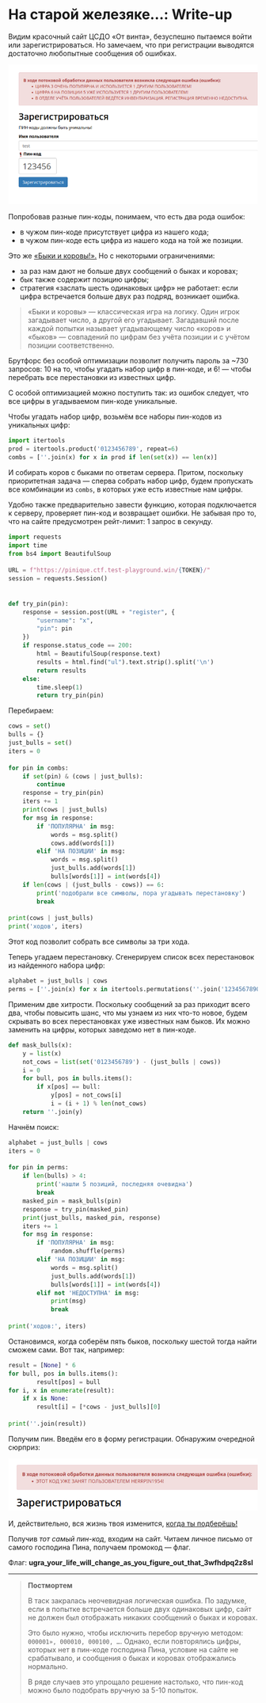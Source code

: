 # На старой железяке…: Write-up

Видим красочный сайт ЦСДО «От винта», безуспешно пытаемся войти или зарегистрироваться. Но замечаем, что при регистрации выводятся достаточно любопытные сообщения об ошибках.

![](writeup/errors.png)

Попробовав разные пин-коды, понимаем, что есть два рода ошибок:

- в чужом пин-коде присутствует цифра из нашего кода;
- в чужом пин-коде есть цифра из нашего кода на той же позиции.

Это же [«Быки и коровы!».](https://ru.wikipedia.org/wiki/%D0%91%D1%8B%D0%BA%D0%B8_%D0%B8_%D0%BA%D0%BE%D1%80%D0%BE%D0%B2%D1%8B) Но с некоторыми ограничениями:

- за раз нам дают не больше двух сообщений о быках и коровах;
- бык также содержит позицию цифры;
- стратегия «заслать шесть одинаковых цифр» не работает: если цифра встречается больше двух раз подряд, возникает ошибка.

> «Быки и коровы» — классическая игра на логику. Один игрок загадывает число, а другой его угадывает. Загадавший после каждой попытки называет угадывающему число «коров» и «быков» — совпадений по цифрам без учёта позиции и с учётом позиции соответственно.

Брутфорс без особой оптимизации позволит получить пароль за ~730 запросов: 10 на то, чтобы угадать набор цифр в пин-коде, и $6!$ — чтобы перебрать все перестановки из известных цифр.

С особой оптимизацией можно поступить так: из ошибок следует, что все цифры в угадываемом пин-коде уникальные.

Чтобы угадать набор цифр, возьмём все наборы пин-кодов из уникальных цифр:
```python
import itertools
prod = itertools.product('0123456789', repeat=6)
combs = [''.join(x) for x in prod if len(set(x)) == len(x)]
```

И собирать коров с быками по ответам сервера. Притом, поскольку приоритетная задача — сперва собрать набор цифр, будем пропускать все комбинации из `combs`, в которых уже есть известные нам цифры.

Удобно также предварительно завести функцию, которая подключается к серверу, проверяет пин-код и возвращает ошибки. Не забывая про то, что на сайте предусмотрен рейт-лимит: 1 запрос в секунду.

```python
import requests
import time
from bs4 import BeautifulSoup

URL = f"https://pinique.ctf.test-playground.win/{TOKEN}/"
session = requests.Session()


def try_pin(pin):
    response = session.post(URL + "register", {
        "username": "x",
        "pin": pin
    })
    if response.status_code == 200:
        html = BeautifulSoup(response.text)
        results = html.find("ul").text.strip().split('\n')
        return results
    else:
        time.sleep(1)
        return try_pin(pin)
```

Перебираем:

```python
cows = set()
bulls = {}
just_bulls = set()
iters = 0

for pin in combs:
    if set(pin) & (cows | just_bulls):
        continue
    response = try_pin(pin)
    iters += 1
    print(cows | just_bulls)
    for msg in response:
        if 'ПОПУЛЯРНА' in msg:
            words = msg.split()
            cows.add(words[1])
        elif 'НА ПОЗИЦИИ' in msg:
            words = msg.split()
            just_bulls.add(words[1])
            bulls[words[1]] = int(words[4])
    if len(cows | (just_bulls - cows)) == 6:
        print('подобрали все символы, пора угадывать перестановку')
        break

print(cows | just_bulls)
print('ходов', iters)
```
Этот код позволит собрать все символы за три хода.

Теперь угадаем перестановку. Сгенерируем список всех перестановок из найденного набора цифр:

```python
alphabet = just_bulls | cows
perms = [''.join(x) for x in itertools.permutations(''.join('1234567890'), 6)]
```

Применим две хитрости. Поскольку сообщений за раз приходит всего два, чтобы повысить шанс, что мы узнаем из них что-то новое, будем скрывать во всех перестановках уже известных нам быков. Их можно заменить на цифры, которых заведомо нет в пин-коде.

```python
def mask_bulls(x):
    y = list(x)
    not_cows = list(set('0123456789') - (just_bulls | cows))
    i = 0
    for bull, pos in bulls.items():
        if x[pos] == bull:
            y[pos] = not_cows[i]
            i = (i + 1) % len(not_cows)
    return ''.join(y)
```

Начнём поиск:

```python
alphabet = just_bulls | cows
iters = 0

for pin in perms:
    if len(bulls) > 4:
        print('нашли 5 позиций, последняя очевидна')
        break
    masked_pin = mask_bulls(pin)
    response = try_pin(masked_pin)
    print(just_bulls, masked_pin, response)
    iters += 1
    for msg in response:
        if 'ПОПУЛЯРНА' in msg:
            random.shuffle(perms)
        elif 'НА ПОЗИЦИИ' in msg:
            words = msg.split()
            just_bulls.add(words[1])
            bulls[words[1]] = int(words[4])
        elif not 'НЕДОСТУПНА' in msg:
            print(msg)
            break
    
print('ходов:', iters)

```

Остановимся, когда соберём пять быков, поскольку шестой тогда найти сможем сами. Вот так, например:

```python
result = [None] * 6
for bull, pos in bulls.items():
        result[pos] = bull
for i, x in enumerate(result):
    if x is None:
        result[i] = [*cows - just_bulls][0]
    
print(''.join(result))
```

Получим пин. Введём его в форму регистрации. Обнаружим очередной сюрприз:

![](writeup/username.png)

И, действительно, вся жизнь твоя изменится, [когда ты подберёшь!](https://www.youtube.com/watch?v=3HPnT9D7dnI)

Получив _тот самый пин-код_, входим на сайт. Читаем личное письмо от самого господина Пина, получаем промокод — флаг.

Флаг: **ugra_your_life_will_change_as_you_figure_out_that_3wfhdpq2z8sl**

---

> **Постмортем**  
> 
> В таск закралась неочевидная логическая ошибка. По задумке, если в попытке встречается больше двух одинаковых цифр, сайт не должен был отображать никаких сообщений о быках и коровах. 
>
> Это было нужно, чтобы исключить перебор вручную методом: `000001», 000010, 000100, …`. Однако, если повторялись цифры, которых нет в пин-коде господина Пина, условие на сайте не срабатывало, и сообщения о быках и коровах отображались нормально. 
>
> В ряде случаев это упрощало решение настолько, что пин-код можно было подобрать вручную за 5-10 попыток.